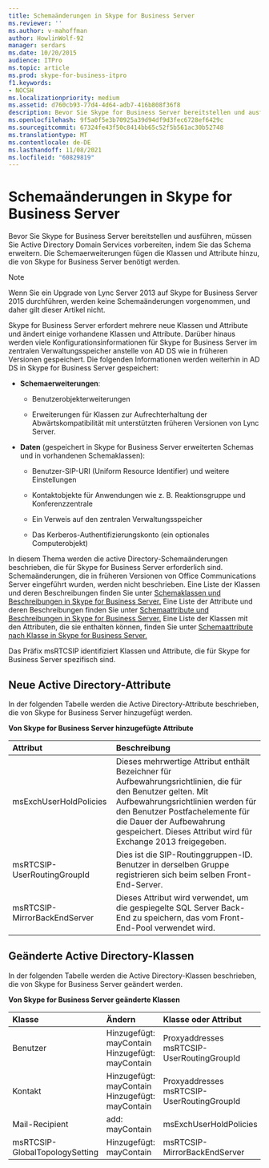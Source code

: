 ```yaml
---
title: Schemaänderungen in Skype for Business Server
ms.reviewer: ''
ms.author: v-mahoffman
author: HowlinWolf-92
manager: serdars
ms.date: 10/20/2015
audience: ITPro
ms.topic: article
ms.prod: skype-for-business-itpro
f1.keywords:
- NOCSH
ms.localizationpriority: medium
ms.assetid: d760cb93-77d4-4d64-adb7-416b808f36f8
description: Bevor Sie Skype for Business Server bereitstellen und ausführen, müssen Sie Active Directory Domain Services vorbereiten, indem Sie das Schema erweitern. Die Schemaerweiterungen fügen die Klassen und Attribute hinzu, die von Skype for Business Server benötigt werden.
ms.openlocfilehash: 9f5a0f5e3b70925a39d94df9d3fec6728ef6429c
ms.sourcegitcommit: 67324fe43f50c8414bb65c52f5b561ac30b52748
ms.translationtype: MT
ms.contentlocale: de-DE
ms.lasthandoff: 11/08/2021
ms.locfileid: "60829819"
---
```

# <a name="schema-changes-in-skype-for-business-server"></a>Schemaänderungen in Skype for Business Server
 
Bevor Sie Skype for Business Server bereitstellen und ausführen, müssen Sie Active Directory Domain Services vorbereiten, indem Sie das Schema erweitern. Die Schemaerweiterungen fügen die Klassen und Attribute hinzu, die von Skype for Business Server benötigt werden.

> [!NOTE]
> Wenn Sie ein Upgrade von Lync Server 2013 auf Skype for Business Server 2015 durchführen, werden keine Schemaänderungen vorgenommen, und daher gilt dieser Artikel nicht.
  
Skype for Business Server erfordert mehrere neue Klassen und Attribute und ändert einige vorhandene Klassen und Attribute. Darüber hinaus werden viele Konfigurationsinformationen für Skype for Business Server im zentralen Verwaltungsspeicher anstelle von AD DS wie in früheren Versionen gespeichert. Die folgenden Informationen werden weiterhin in AD DS in Skype for Business Server gespeichert:
  
- **Schemaerweiterungen**:
    
  - Benutzerobjekterweiterungen
    
  - Erweiterungen für Klassen zur Aufrechterhaltung der Abwärtskompatibilität mit unterstützten früheren Versionen von Lync Server.
    
- **Daten** (gespeichert in Skype for Business Server erweiterten Schemas und in vorhandenen Schemaklassen):
    
  - Benutzer-SIP-URI (Uniform Resource Identifier) und weitere Einstellungen
    
  - Kontaktobjekte für Anwendungen wie z. B. Reaktionsgruppe und Konferenzzentrale
    
  - Ein Verweis auf den zentralen Verwaltungsspeicher
    
  - Das Kerberos-Authentifizierungskonto (ein optionales Computerobjekt)
    
In diesem Thema werden die active Directory-Schemaänderungen beschrieben, die für Skype for Business Server erforderlich sind. Schemaänderungen, die in früheren Versionen von Office Communications Server eingeführt wurden, werden nicht beschrieben. Eine Liste der Klassen und deren Beschreibungen finden Sie unter [Schemaklassen und Beschreibungen in Skype for Business Server.](schema-classes-and-descriptions.md) Eine Liste der Attribute und deren Beschreibungen finden Sie unter [Schemaattribute und Beschreibungen in Skype for Business Server.](schema-attributes-and-descriptions.md) Eine Liste der Klassen mit den Attributen, die sie enthalten können, finden Sie unter [Schemaattribute nach Klasse in Skype for Business Server.](schema-attributes-by-class.md)
  
Das Präfix msRTCSIP identifiziert Klassen und Attribute, die für Skype for Business Server spezifisch sind.
  
## <a name="new-active-directory-attributes"></a>Neue Active Directory-Attribute

In der folgenden Tabelle werden die Active Directory-Attribute beschrieben, die von Skype for Business Server hinzugefügt werden.
  
**Von Skype for Business Server hinzugefügte Attribute**

|**Attribut**|**Beschreibung**|
|:-----|:-----|
|msExchUserHoldPolicies  <br/> |Dieses mehrwertige Attribut enthält Bezeichner für Aufbewahrungsrichtlinien, die für den Benutzer gelten. Mit Aufbewahrungsrichtlinien werden für den Benutzer Postfachelemente für die Dauer der Aufbewahrung gespeichert. Dieses Attribut wird für Exchange 2013 freigegeben.  <br/> |
|msRTCSIP-UserRoutingGroupId  <br/> |Dies ist die SIP-Routinggruppen-ID. Benutzer in derselben Gruppe registrieren sich beim selben Front-End-Server.  <br/> |
|msRTCSIP-MirrorBackEndServer  <br/> |Dieses Attribut wird verwendet, um die gespiegelte SQL Server Back-End zu speichern, das vom Front-End-Pool verwendet wird.  <br/> |
   
## <a name="modified-active-directory-classes"></a>Geänderte Active Directory-Klassen

In der folgenden Tabelle werden die Active Directory-Klassen beschrieben, die von Skype for Business Server geändert werden.
  
**Von Skype for Business Server geänderte Klassen**

|**Klasse**|**Ändern**|**Klasse oder Attribut**|
|:-----|:-----|:-----|
|Benutzer  <br/> |Hinzugefügt: mayContain  <br/> Hinzugefügt: mayContain  <br/> |Proxyaddresses  <br/> msRTCSIP-UserRoutingGroupId  <br/> |
|Kontakt  <br/> |Hinzugefügt: mayContain  <br/> Hinzugefügt: mayContain  <br/> |Proxyaddresses  <br/> msRTCSIP-UserRoutingGroupId  <br/> |
|Mail-Recipient  <br/> |add: mayContain  <br/> |msExchUserHoldPolicies  <br/> |
|msRTCSIP-GlobalTopologySetting  <br/> |Hinzugefügt: mayContain  <br/> |msRTCSIP-MirrorBackEndServer  <br/> |
   

